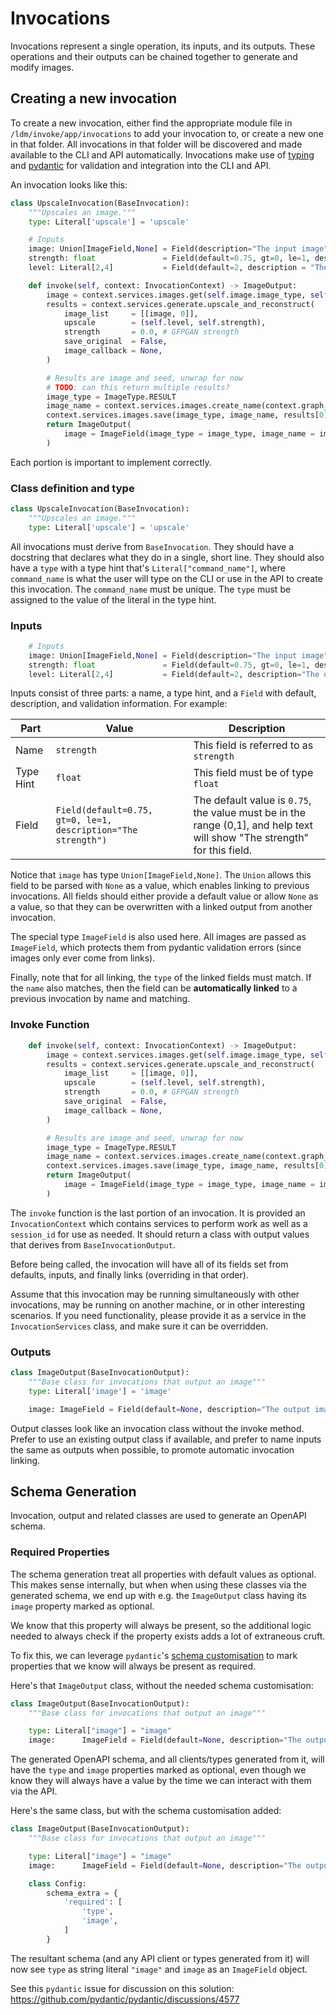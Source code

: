 # Invocations

Invocations represent a single operation, its inputs, and its outputs. These
operations and their outputs can be chained together to generate and modify
images.

## Creating a new invocation

To create a new invocation, either find the appropriate module file in
`/ldm/invoke/app/invocations` to add your invocation to, or create a new one in
that folder. All invocations in that folder will be discovered and made
available to the CLI and API automatically. Invocations make use of
[typing](https://docs.python.org/3/library/typing.html) and
[pydantic](https://pydantic-docs.helpmanual.io/) for validation and integration
into the CLI and API.

An invocation looks like this:

```py
class UpscaleInvocation(BaseInvocation):
    """Upscales an image."""
    type: Literal['upscale'] = 'upscale'

    # Inputs
    image: Union[ImageField,None] = Field(description="The input image")
    strength: float               = Field(default=0.75, gt=0, le=1, description="The strength")
    level: Literal[2,4]           = Field(default=2, description = "The upscale level")

    def invoke(self, context: InvocationContext) -> ImageOutput:
        image = context.services.images.get(self.image.image_type, self.image.image_name)
        results = context.services.generate.upscale_and_reconstruct(
            image_list     = [[image, 0]],
            upscale        = (self.level, self.strength),
            strength       = 0.0, # GFPGAN strength
            save_original  = False,
            image_callback = None,
        )

        # Results are image and seed, unwrap for now
        # TODO: can this return multiple results?
        image_type = ImageType.RESULT
        image_name = context.services.images.create_name(context.graph_execution_state_id, self.id)
        context.services.images.save(image_type, image_name, results[0][0])
        return ImageOutput(
            image = ImageField(image_type = image_type, image_name = image_name)
        )
```

Each portion is important to implement correctly.

### Class definition and type

```py
class UpscaleInvocation(BaseInvocation):
    """Upscales an image."""
    type: Literal['upscale'] = 'upscale'
```

All invocations must derive from `BaseInvocation`. They should have a docstring
that declares what they do in a single, short line. They should also have a
`type` with a type hint that's `Literal["command_name"]`, where `command_name`
is what the user will type on the CLI or use in the API to create this
invocation. The `command_name` must be unique. The `type` must be assigned to
the value of the literal in the type hint.

### Inputs

```py
    # Inputs
    image: Union[ImageField,None] = Field(description="The input image")
    strength: float               = Field(default=0.75, gt=0, le=1, description="The strength")
    level: Literal[2,4]           = Field(default=2, description="The upscale level")
```

Inputs consist of three parts: a name, a type hint, and a `Field` with default,
description, and validation information. For example:

| Part      | Value                                                         | Description                                                                                                               |
| --------- | ------------------------------------------------------------- | ------------------------------------------------------------------------------------------------------------------------- |
| Name      | `strength`                                                    | This field is referred to as `strength`                                                                                   |
| Type Hint | `float`                                                       | This field must be of type `float`                                                                                        |
| Field     | `Field(default=0.75, gt=0, le=1, description="The strength")` | The default value is `0.75`, the value must be in the range (0,1], and help text will show "The strength" for this field. |

Notice that `image` has type `Union[ImageField,None]`. The `Union` allows this
field to be parsed with `None` as a value, which enables linking to previous
invocations. All fields should either provide a default value or allow `None` as
a value, so that they can be overwritten with a linked output from another
invocation.

The special type `ImageField` is also used here. All images are passed as
`ImageField`, which protects them from pydantic validation errors (since images
only ever come from links).

Finally, note that for all linking, the `type` of the linked fields must match.
If the `name` also matches, then the field can be **automatically linked** to a
previous invocation by name and matching.

### Invoke Function

```py
    def invoke(self, context: InvocationContext) -> ImageOutput:
        image = context.services.images.get(self.image.image_type, self.image.image_name)
        results = context.services.generate.upscale_and_reconstruct(
            image_list     = [[image, 0]],
            upscale        = (self.level, self.strength),
            strength       = 0.0, # GFPGAN strength
            save_original  = False,
            image_callback = None,
        )

        # Results are image and seed, unwrap for now
        image_type = ImageType.RESULT
        image_name = context.services.images.create_name(context.graph_execution_state_id, self.id)
        context.services.images.save(image_type, image_name, results[0][0])
        return ImageOutput(
            image = ImageField(image_type = image_type, image_name = image_name)
        )
```

The `invoke` function is the last portion of an invocation. It is provided an
`InvocationContext` which contains services to perform work as well as a
`session_id` for use as needed. It should return a class with output values that
derives from `BaseInvocationOutput`.

Before being called, the invocation will have all of its fields set from
defaults, inputs, and finally links (overriding in that order).

Assume that this invocation may be running simultaneously with other
invocations, may be running on another machine, or in other interesting
scenarios. If you need functionality, please provide it as a service in the
`InvocationServices` class, and make sure it can be overridden.

### Outputs

```py
class ImageOutput(BaseInvocationOutput):
    """Base class for invocations that output an image"""
    type: Literal['image'] = 'image'

    image: ImageField = Field(default=None, description="The output image")
```

Output classes look like an invocation class without the invoke method. Prefer
to use an existing output class if available, and prefer to name inputs the same
as outputs when possible, to promote automatic invocation linking.

## Schema Generation

Invocation, output and related classes are used to generate an OpenAPI schema.

### Required Properties

The schema generation treat all properties with default values as optional. This
makes sense internally, but when when using these classes via the generated
schema, we end up with e.g. the `ImageOutput` class having its `image` property
marked as optional.

We know that this property will always be present, so the additional logic
needed to always check if the property exists adds a lot of extraneous cruft.

To fix this, we can leverage `pydantic`'s
[schema customisation](https://docs.pydantic.dev/usage/schema/#schema-customization)
to mark properties that we know will always be present as required.

Here's that `ImageOutput` class, without the needed schema customisation:

```python
class ImageOutput(BaseInvocationOutput):
    """Base class for invocations that output an image"""

    type: Literal["image"] = "image"
    image:      ImageField = Field(default=None, description="The output image")
```

The generated OpenAPI schema, and all clients/types generated from it, will have
the `type` and `image` properties marked as optional, even though we know they
will always have a value by the time we can interact with them via the API.

Here's the same class, but with the schema customisation added:

```python
class ImageOutput(BaseInvocationOutput):
    """Base class for invocations that output an image"""

    type: Literal["image"] = "image"
    image:      ImageField = Field(default=None, description="The output image")

    class Config:
        schema_extra = {
            'required': [
                'type',
                'image',
            ]
        }
```

The resultant schema (and any API client or types generated from it) will now
see `type` as string literal `"image"` and `image` as an `ImageField` object.

See this `pydantic` issue for discussion on this solution:
<https://github.com/pydantic/pydantic/discussions/4577>
